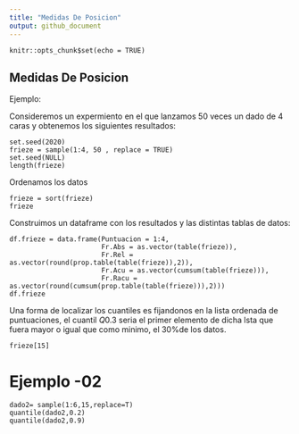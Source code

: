 ```yaml
---
title: "Medidas De Posicion"
output: github_document
---
```


```{r setup, include=FALSE}
knitr::opts_chunk$set(echo = TRUE)
```

## Medidas De Posicion

Ejemplo:

Consideremos un expermiento en el que lanzamos 50 veces un dado de 4 caras y obtenemos los siguientes resultados:

```{r}
set.seed(2020)
frieze = sample(1:4, 50 , replace = TRUE)
set.seed(NULL)
length(frieze)
```

Ordenamos los datos
```{r}
frieze = sort(frieze)
frieze
```

Construimos un dataframe con los resultados y las distintas tablas de datos:

```{r}
df.frieze = data.frame(Puntuacion = 1:4,
                       Fr.Abs = as.vector(table(frieze)),
                       Fr.Rel = as.vector(round(prop.table(table(frieze)),2)),
                       Fr.Acu = as.vector(cumsum(table(frieze))),
                       Fr.Racu = as.vector(round(cumsum(prop.table(table(frieze))),2)))
df.frieze
```

Una forma de localizar los cuantiles es fijandonos en la lista ordenada de puntuaciones, el cuantil $Q0.3$ seria el primer elemento de dicha lsta que fuera mayor o igual que como minimo, el 30%de los datos.
```{r}
frieze[15]
```

# Ejemplo -02

```{r}
dado2= sample(1:6,15,replace=T)
quantile(dado2,0.2)
quantile(dado2,0.9)
```


